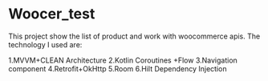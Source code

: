 # Woocer_test

This project show the list of product and work with woocommerce apis.
The technology I used are:

1.MVVM+CLEAN Architecture
2.Kotlin Coroutines +Flow
3.Navigation component
4.Retrofit+OkHttp
5.Room
6.Hilt Dependency Injection

